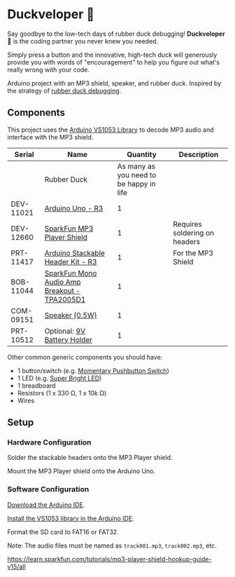 # Duckveloper 🐤

Say goodbye to the low-tech days of rubber duck debugging! **Duckveloper 🐤** is the coding partner you never knew you needed.

Simply press a button and the innovative, high-tech duck will generously provide you with words of "encouragement" to help you figure out what's really wrong with your code.

Arduino project with an MP3 shield, speaker, and rubber duck. Inspired by the strategy of [rubber duck debugging](https://en.wikipedia.org/wiki/Rubber_duck_debugging).

## Components

This project uses the [Arduino VS1053 Library](https://github.com/mpflaga/Arduino_Library-vs1053_for_SdFat) to decode MP3 audio and interface with the MP3 shield.

Serial | Name | Quantity | Description
--- | --- | --- | ---
| | Rubber Duck | As many as you need to be happy in life
DEV-11021 | [Arduino Uno - R3](https://www.sparkfun.com/search/results?term=arduino+uno) | 1
DEV-12660 | [SparkFun MP3 Player Shield](https://www.sparkfun.com/products/12660) | 1 | Requires soldering on headers
PRT-11417 | [Arduino Stackable Header Kit - R3](https://www.sparkfun.com/products/11417) | 1 | For the MP3 Shield
BOB-11044 | [SparkFun Mono Audio Amp Breakout - TPA2005D1](https://www.sparkfun.com/products/11044) | 1
COM-09151 | [Speaker (0.5W)](https://www.sparkfun.com/products/9151) | 1
PRT-10512 | Optional: [9V Battery Holder](https://www.sparkfun.com/products/10512) | 1

Other common generic components you should have:
* 1 button/switch (e.g. [Momentary Pushbutton Switch](https://www.sparkfun.com/products/9190))
* 1 LED (e.g. [Super Bright LED](https://www.sparkfun.com/products/11118))
* 1 breadboard
* Resistors (1 x 330 Ω, 1 x 10k Ω)
* Wires

## Setup

### Hardware Configuration

Solder the stackable headers onto the MP3 Player shield.

Mount the MP3 Player shield onto the Arduino Uno.


### Software Configuration

[Download the Arduino IDE](https://www.arduino.cc/en/software).

[Install the VS1053 library in the Arduino IDE](https://mpflaga.github.io/Arduino_Library-vs1053_for_SdFat/).

Format the SD card to FAT16 or FAT32.

Note: The audio files must be named as `track001.mp3`, `track002.mp3`, etc.




https://learn.sparkfun.com/tutorials/mp3-player-shield-hookup-guide-v15/all
